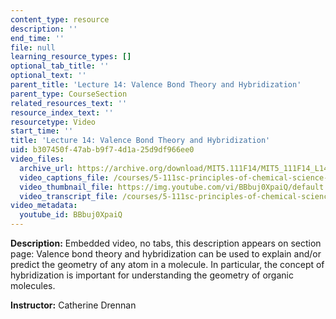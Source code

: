 ```yaml
---
content_type: resource
description: ''
end_time: ''
file: null
learning_resource_types: []
optional_tab_title: ''
optional_text: ''
parent_title: 'Lecture 14: Valence Bond Theory and Hybridization'
parent_type: CourseSection
related_resources_text: ''
resource_index_text: ''
resourcetype: Video
start_time: ''
title: 'Lecture 14: Valence Bond Theory and Hybridization'
uid: b307450f-47ab-b9f7-4d1a-25d9df966ee0
video_files:
  archive_url: https://archive.org/download/MIT5.111F14/MIT5_111F14_L14_300k.mp4
  video_captions_file: /courses/5-111sc-principles-of-chemical-science-fall-2014/eec086f4fd7d52ff955087ce8dbe3de3_BBbuj0XpaiQ.vtt
  video_thumbnail_file: https://img.youtube.com/vi/BBbuj0XpaiQ/default.jpg
  video_transcript_file: /courses/5-111sc-principles-of-chemical-science-fall-2014/9287422b3b110154d379c6dadbd0b8d1_BBbuj0XpaiQ.pdf
video_metadata:
  youtube_id: BBbuj0XpaiQ
---
```


**Description:** Embedded video, no tabs, this description appears on section page: Valence bond theory and hybridization can be used to explain and/or predict the geometry of any atom in a molecule. In particular, the concept of hybridization is important for understanding the geometry of organic molecules.

**Instructor:** Catherine Drennan